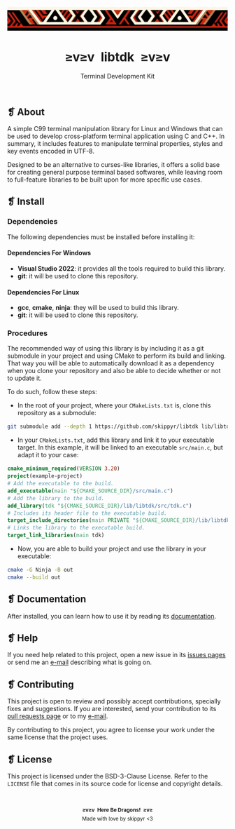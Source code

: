 <p align="center">
    <img alt="" src="assets/ornament.webp" />
</p>
<h1 align="center">≥v≥v&ensp;libtdk&ensp;≥v≥v</h1>
<p align="center">Terminal Development Kit</p>
<p align="center">
    <img alt="" src="https://img.shields.io/github/license/skippyr/libtdk?style=plastic&label=%E2%89%A5%20license&labelColor=%2324130e&color=%23b8150d" />
    &nbsp;
    <img alt="" src="https://img.shields.io/github/v/tag/skippyr/libtdk?style=plastic&label=%E2%89%A5%20tag&labelColor=%2324130e&color=%23b8150d" />
    &nbsp;
    <img alt="" src="https://img.shields.io/github/commit-activity/t/skippyr/libtdk?style=plastic&label=%E2%89%A5%20commits&labelColor=%2324130e&color=%23b8150d" />
    &nbsp;
    <img alt="" src="https://img.shields.io/github/stars/skippyr/libtdk?style=plastic&label=%E2%89%A5%20stars&labelColor=%2324130e&color=%23b8150d" />
</p>

## ❡ About

A simple C99 terminal manipulation library for Linux and Windows that can be used to develop cross-platform terminal application using C and C++. In summary, it includes features to manipulate terminal properties, styles and key events encoded in UTF-8.

Designed to be an alternative to curses-like libraries, it offers a solid base for creating general purpose terminal based softwares, while leaving room to full-feature libraries to be built upon for more specific use cases.

## ❡ Install

### Dependencies

The following dependencies must be installed before installing it:

#### Dependencies For Windows

- **Visual Studio 2022**: it provides all the tools required to build this library.
- **git**: it will be used to clone this repository.

#### Dependencies For Linux

- **gcc**, **cmake**, **ninja**: they will be used to build this library.
- **git**: it will be used to clone this repository.

### Procedures

The recommended way of using this library is by including it as a git submodule in your project and using CMake to perform its build and linking. That way you will be able to automatically download it as a dependency when you clone your repository and also be able to decide whether or not to update it.

To do such, follow these steps:

- In the root of your project, where your `CMakeLists.txt` is, clone this repository as a submodule:

```sh
git submodule add --depth 1 https://github.com/skippyr/libtdk lib/libtdk
```

- In your `CMakeLists.txt`, add this library and link it to your executable target. In this example, it will be linked to an executable `src/main.c`, but adapt it to your case:

```cmake
cmake_minimum_required(VERSION 3.20)
project(example-project)
# Add the executable to the build.
add_executable(main "${CMAKE_SOURCE_DIR}/src/main.c")
# Add the library to the build.
add_library(tdk "${CMAKE_SOURCE_DIR}/lib/libtdk/src/tdk.c")
# Includes its header file to the executable build.
target_include_directories(main PRIVATE "${CMAKE_SOURCE_DIR}/lib/libtdk/src")
# Links the library to the executable build.
target_link_libraries(main tdk)
```

- Now, you are able to build your project and use the library in your executable:

```sh
cmake -G Ninja -B out
cmake --build out
```

## ❡ Documentation

After installed, you can learn how to use it by reading its [documentation](docs.md).

## ❡ Help

If you need help related to this project, open a new issue in its [issues pages](https://github.com/skippyr/libtdk/issues) or send me an [e-mail](mailto:skippyr.developer@gmail.com) describing what is going on.

## ❡ Contributing

This project is open to review and possibly accept contributions, specially fixes and suggestions. If you are interested, send your contribution to its [pull requests page](https://github.com/skippyr/libtdk/pulls) or to my [e-mail](mailto:skippyr.developer@gmail.com).

By contributing to this project, you agree to license your work under the same license that the project uses.

## ❡ License

This project is licensed under the BSD-3-Clause License. Refer to the `LICENSE` file that comes in its source code for license and copyright details.

&ensp;
<p align="center"><sup><strong>≥v≥v&ensp;Here Be Dragons!&ensp;≥v≥</strong><br />Made with love by skippyr <3</sup></p>

